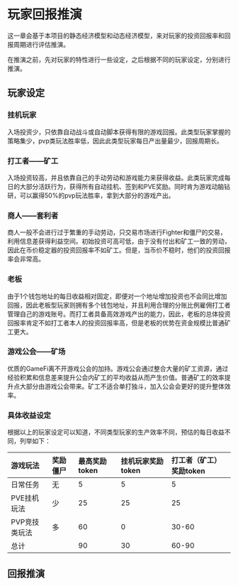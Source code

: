 # 玩家回报推演

这一章会基于本项目的静态经济模型和动态经济模型，来对玩家的投资回报率和回报周期进行评估推演。

在推演之前，先对玩家的特性进行一些设定，之后根据不同的玩家设定，分别进行推演。

## 玩家设定

### 挂机玩家

入场投资少，只依靠自动战斗或自动脚本获得有限的游戏回报。此类型玩家掌握的策略集少，pvp类玩法胜率低，因此此类型玩家每日产出量最少，回报周期长。

### 打工者——矿工

入场投资较高，并且依靠自己的手动劳动和游戏能力来获得收益。此类玩家完成每日的大部分活跃行为，获得所有自动挂机、签到和PVE奖励。同时肯为游戏动脑钻研，可以赢得50%的pvp玩法胜率，拿到大部分的游戏产出。

### 商人——套利者

商人一般不会进行过于繁重的手动劳动，只交易市场进行Fighter和僵尸的交易，利用信息差获得利益空间。初始投资可高可低，由于没有付出和矿工一致的劳动，因此在币价稳定器的投资回报率不如矿工。但是，当币价不稳时，他们的投资回报率会非常高。

### 老板

由于1个钱包地址的每日收益相对固定，即便对一个地址增加投资也不会同比增加回报，因此老板型玩家则拥有多个钱包地址，并且利用合理的分账比例雇佣打工者管理自己的游戏账号。而打工者具备高效游戏产出的能力，因此，老板的总体投资回报率肯定不如打工者本人的投资回报率高，但是老板的优势在资金规模比普通矿工更大。

### 游戏公会——矿场

优质的GameFi离不开游戏公会的加持。游戏公会通过整合大量的矿工资源，通过经验积累和信息差来提升公会内矿工的平均收益从而产生价值。普通矿工的效率提升点大部分由游戏公会带来。矿工不适合单打独斗，加入公会会更好的提升整体效率。

### 具体收益设定

根据以上的玩家设定可以知道，不同类型玩家的生产效率不同，预估的每日收益不同，列举如下：

| 游戏玩法 | 奖励僵尸 | 最高奖励token | 挂机玩家奖励token | 打工者（矿工）奖励token |
| :--- | :--- | :--- | :--- | :--- |
| 日常任务 | 无 | 5 | 5 | 5 |
| PVE挂机玩法 | 少 | 25 | 25 | 25 |
| PVP竞技类玩法 | 多 | 60 | 0 | 30-60 |
| 总计 |  | 90 | 30 | 60-90 |

## 回报推演







